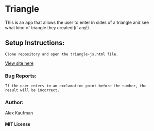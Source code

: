# Triangle
This is an app that allows the user to enter in sides of a triangle and see what kind of triangle they created (if any!).
## Setup Instructions:
```
Clone repository and open the triangle-js.html file.
```
[View site here](http://htmlpreview.github.io/?https://github.com/alexkaufman06/dapper-triangle-js/blob/master/index.html)
### Bug Reports:
```
If the user enters in an exclamation point before the number, the result will be incorrect.
```
### Author:
Alex Kaufman
#### MIT License
